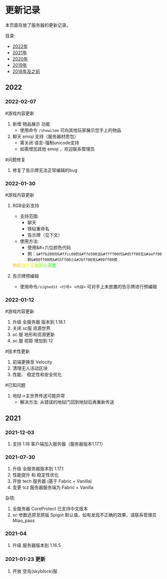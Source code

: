 # 更新记录

本页面存放了服务器的更新记录。

目录:
- [2022年](#2022)
- [2021年](#2021)
- [2020年](/zh-CN/changelogs/2020.md)
- [2019年](/zh-CN/changelogs/2019.md)
- [2018年及之前](/zh-CN/changelogs/2018及之前.md)


## 2022

### 2022-02-07
#游戏内容更新  
1. 新增 物品展示 功能
    - 使用命令 ``/showitem`` 可向其他玩家展示您手上的物品
2. 聊天 emoji 支持（服务器材质包）
    - 需关闭 语言-强制unicode支持
    - 如需增加其他 emoji ，欢迎联系管理员
 
 #问题修复
 1. 修复了告示牌无法正常编辑的bug
 
 
### 2022-01-30  
#游戏内容更新  
1. RGB全彩支持
    - 支持范围: 
        -  聊天
        -  铁砧重命名
        -  告示牌（见下文）
    - 使用方法:
        - 使用&#+六位颜色代码
        - 例：``&#ffb200你&#ffcc00的&#ffe500当&#ffff00代&#d5ff00互&#aaff00联&#80ff00网&#55ff00小&#2bff00天&#00ff00使``
       
   <div><span style="color: #ffb200">你</span><span style="color: #ffcc00">的</span><span style="color: #ffe500">当</span><span style="color: #ffff00">代</span><span style="color: #d5ff00">互</span><span style="color: #aaff00">联</span><span style="color: #80ff00">网</span><span style="color: #55ff00">小</span><span style="color: #2bff00">天</span><span style="color: #00ff00">使</span></div>
   
2. 告示牌预编辑
    - 使用命令``/signedit <行号> <内容>`` 可对手上未放置的告示牌进行预编辑


### 2022-01-12  
#游戏内容更新  
1. 升级 全服务器 版本到 1.18.1  
2. 关闭 sc服 资源世界
3. sc 服 地形和资源更新
4. sc 服 视距 增加到 12

#技术性更新  
1. 前端更换至 Velocity
2. 清理无人活动区块
3. 性能、 稳定性和安全优化

#已知问题  
1. 地狱->主世界传送可能异常
    -  解决方法: 从错误的地狱门回到地狱后再重新传送


## 2021

### 2021-12-03
1.  支持 1.18 客户端加入服务器（服务器版本1.17.1）

### 2021-07-30
1. 升级 全服务器版本到 1.17.1
2. 性能提升 和 稳定性优化
3. 开放 tech 服务器 (基于 Fabric + Vanilla)
4. 变更 tcz 服务器服务端为 Fabric + Vanilla

杂项:
1. 全服务器 CoreProtect 已支持中文版本
2. sc 参数还原至原版 Spigot 默认值，如有发现不正确的效果，请联系管理员 Miao_pass

### 2021-04
1. 升级 服务器版本到 1.16.5

### 2021-01-23 更新
1. 开放 空岛(skyblock)服
